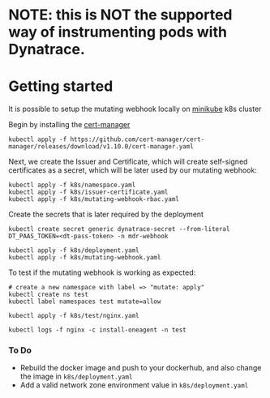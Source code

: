 # NOTE: this is NOT the supported way of instrumenting pods with Dynatrace.

# Getting started

It is possible to setup the mutating webhook locally on [minikube](https://minikube.sigs.k8s.io/docs/start/) k8s cluster

Begin by installing the [cert-manager](https://cert-manager.io/docs/installation/) 

```
kubectl apply -f https://github.com/cert-manager/cert-manager/releases/download/v1.10.0/cert-manager.yaml
```

Next, we create the Issuer and Certificate, which will create self-signed certificates as a secret, which will be later used by our mutating webhook:

```
kubectl apply -f k8s/namespace.yaml
kubectl apply -f k8s/issuer-certificate.yaml
kubectl apply -f k8s/mutating-webhook-rbac.yaml
```

Create the secrets that is later required by the deployment

```
kubectl create secret generic dynatrace-secret --from-literal DT_PAAS_TOKEN=<dt-pass-token> -n mdr-webhook
```

```
kubectl apply -f k8s/deployment.yaml
kubectl apply -f k8s/mutating-webhook.yaml
```

To test if the mutating webhook is working as expected:

```
# create a new namespace with label => "mutate: apply"
kubectl create ns test
kubectl label namespaces test mutate=allow

kubectl apply -f k8s/test/nginx.yaml

kubectl logs -f nginx -c install-oneagent -n test           
```

### To Do

- Rebuild the docker image and push to your dockerhub, and also change the image in `k8s/deployment.yaml`
- Add a valid network zone environment value in `k8s/deployment.yaml`
